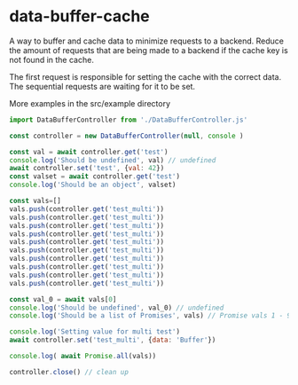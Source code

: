 # data-buffer-cache
A way to buffer and cache data to minimize requests to a backend.
Reduce the amount of requests that are being made to a backend if the cache key is not found in the cache. 

The first request is responsible for setting the cache with the correct data. The sequential requests are waiting for it to be set. 

More examples in the src/example directory

```javascript
import DataBufferController from './DataBufferController.js'

const controller = new DataBufferController(null, console )

const val = await controller.get('test')
console.log('Should be undefined', val) // undefined
await controller.set('test', {val: 42})
const valset = await controller.get('test')
console.log('Should be an object', valset)

const vals=[]
vals.push(controller.get('test_multi'))
vals.push(controller.get('test_multi'))
vals.push(controller.get('test_multi'))
vals.push(controller.get('test_multi'))
vals.push(controller.get('test_multi'))
vals.push(controller.get('test_multi'))
vals.push(controller.get('test_multi'))
vals.push(controller.get('test_multi'))
vals.push(controller.get('test_multi'))
vals.push(controller.get('test_multi'))

const val_0 = await vals[0]
console.log('Should be undefined', val_0) // undefined
console.log('Should be a list of Promises', vals) // Promise vals 1 - 9

console.log('Setting value for multi test')
await controller.set('test_multi', {data: 'Buffer'})

console.log( await Promise.all(vals))

controller.close() // clean up

```